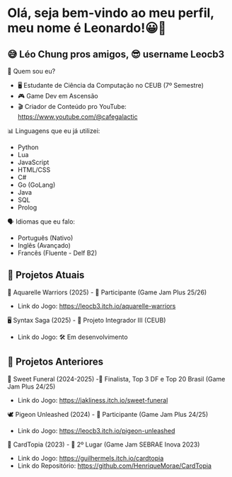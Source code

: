 # Olá, seja bem-vindo ao meu perfil, meu nome é Leonardo!😀👋
## 😅 Léo Chung pros amigos, 😎 username Leocb3

🧐 Quem sou eu?
- 🖥 Estudante de Ciência da Computação no CEUB (7º Semestre)
- 🎮 Game Dev em Ascensão
- 🎬 Criador de Conteúdo pro YouTube: https://www.youtube.com/@cafegalactic

📊 Linguagens que eu já utilizei:
- Python
- Lua
- JavaScript
- HTML/CSS
- C#
- Go (GoLang)
- Java
- SQL
- Prolog

🗣 Idiomas que eu falo:
- Português (Nativo)
- Inglês (Avançado)
- Francês (Fluente - Delf B2)

## 🎯 Projetos Atuais

🐠 Aquarelle Warriors (2025) - 🏅 Participante (Game Jam Plus 25/26)
- Link do Jogo: https://leocb3.itch.io/aquarelle-warriors

🖥️ Syntax Saga (2025) - 📔 Projeto Integrador III (CEUB)
- Link do Jogo: 🛠️ Em desenvolvimento

## 🎯 Projetos Anteriores

🍭 Sweet Funeral (2024-2025) -🏅 Finalista, Top 3 DF e Top 20 Brasil (Game Jam Plus 24/25)
- Link do Jogo: https://jakliness.itch.io/sweet-funeral

🕊 Pigeon Unleashed (2024) - 🏅 Participante (Game Jam Plus 24/25)
- Link do Jogo: https://leocb3.itch.io/pigeon-unleashed

🎴 CardTopia (2023) - 🥈 2º Lugar (Game Jam SEBRAE Inova 2023)
- Link do Jogo: https://guilhermels.itch.io/cardtopia
- Link do Repositório: https://github.com/HenriqueMorae/CardTopia

<!--

---

> "Create beautiful worlds, untainted by malice"

— Great-Uncle (The Boy and the Heron)

<!--
**Leocb3/Leocb3** is a ✨ _special_ ✨ repository because its `README.md` (this file) appears on your GitHub profile.

Here are some ideas to get you started:

- 🔭 I’m currently working on ...
- 🌱 I’m currently learning ...
- 👯 I’m looking to collaborate on ...
- 🤔 I’m looking for help with ...
- 💬 Ask me about ...
- 📫 How to reach me: ...
- 😄 Pronouns: ...
- ⚡ Fun fact: ...
--
